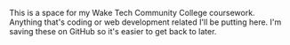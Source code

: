 This is a space for my Wake Tech Community College coursework. Anything that's coding or web development related I'll be putting here.
I'm saving these on GitHub so it's easier to get back to later. 
